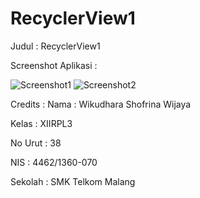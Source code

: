 # RecyclerView1

Judul : RecyclerView1


Screenshot Aplikasi :

![Screenshot1](https://github.com/wikudharaswijaya/FormBeasiswa/blob/master/Screenshot_2016-11-29-11-21-10.jpg)
![Screenshot2](https://github.com/wikudharaswijaya/FormBeasiswa/blob/master/Screenshot_2016-11-29-11-21-15.jpg)

Credits :
  Nama : Wikudhara Shofrina Wijaya
  
  Kelas : XIIRPL3
  
  No Urut : 38
  
  NIS : 4462/1360-070
  
  Sekolah : SMK Telkom Malang

